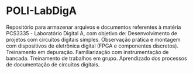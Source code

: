 # POLI-LabDigA
Repositório para armazenar arquivos e documentos referentes à matéria PCS3335 - Laboratório Digital A, com objetivo de: Desenvolvimento de projetos com circuitos digitais simples. Observação prática e montagem com dispositivos de eletrônica digital (FPGA e componentes discretos). Treinamento em depuração. Familiarização com instrumentação de bancada. Treinamento de trabalhos em grupo. Aprendizado dos processos de documentação de circuitos digitais.
